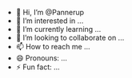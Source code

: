 - 👋 Hi, I’m @Pannerup
- 👀 I’m interested in ...
- 🌱 I’m currently learning ...
- 💞️ I’m looking to collaborate on ...
- 📫 How to reach me ...
- 😄 Pronouns: ...
- ⚡ Fun fact: ...

<!---
Pannerup/Pannerup is a ✨ special ✨ repository because its `README.md` (this file) appears on your GitHub profile.
You can click the Preview link to take a look at your changes.
--->
